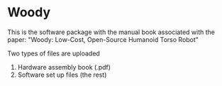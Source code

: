 # Woody
This is the software package with the manual book associated with the paper: "Woody: Low-Cost, Open-Source Humanoid Torso Robot"

Two types of files are uploaded
1. Hardware assembly book (.pdf)
2. Software set up files (the rest)
